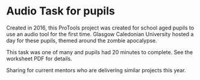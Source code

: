 # Audio Task for pupils


Created in 2016, this ProTools project was created for school aged pupils to use an audio tool for the first time.
Glasgow Caledonian University hosted a day for these pupils, themed around the zombie apocalypse.

This task was one of many and pupils had 20 minutes to complete. See the worksheet PDF for details.

Sharing for current mentors who are delivering similar projects this year.
